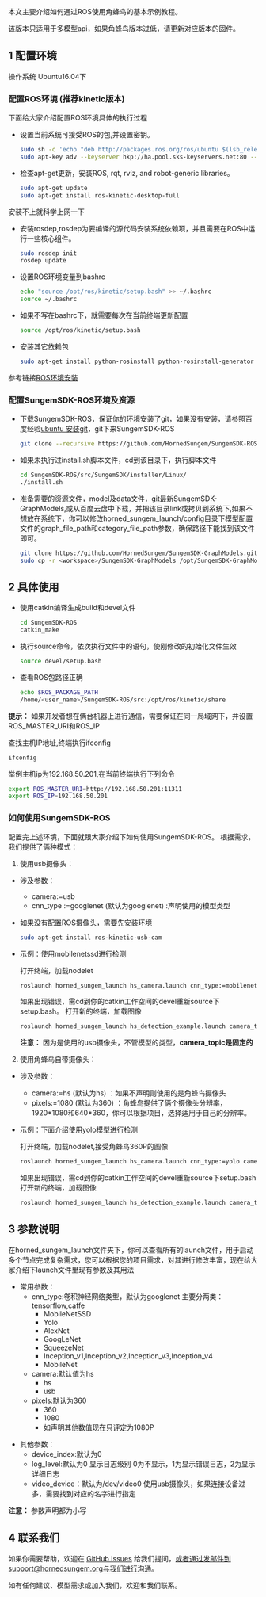 
本文主要介绍如何通过ROS使用角蜂鸟的基本示例教程。

该版本只适用于多模型api，如果角蜂鸟版本过低，请更新对应版本的固件。

## 1 配置环境
操作系统 Ubuntu16.04下

### 配置ROS环境 (推荐kinetic版本)
下面给大家介绍配置ROS环境具体的执行过程

  - 设置当前系统可接受ROS的包,并设置密钥。

    ```bash
    sudo sh -c 'echo "deb http://packages.ros.org/ros/ubuntu $(lsb_release -sc) main" > /etc/apt/sources.list.d/ros-latest.list'
    sudo apt-key adv --keyserver hkp://ha.pool.sks-keyservers.net:80 --recv-key 421C365BD9FF1F717815A3895523BAEEB01FA116
    ```

  - 检查apt-get更新，安装ROS, rqt, rviz, and robot-generic libraries。

    ```bash
    sudo apt-get update
    sudo apt-get install ros-kinetic-desktop-full    
    ```
  安装不上就科学上网一下
  - 安装rosdep,rosdep为要编译的源代码安装系统依赖项，并且需要在ROS中运行一些核心组件。

    ```bash
    sudo rosdep init
    rosdep update
    ```  

  - 设置ROS环境变量到bashrc

    ```bash
    echo "source /opt/ros/kinetic/setup.bash" >> ~/.bashrc
    source ~/.bashrc
    ```

  - 如果不写在bashrc下，就需要每次在当前终端更新配置

    ```sh
    source /opt/ros/kinetic/setup.bash
    ```

  - 安装其它依赖包

    ```bash
    sudo apt-get install python-rosinstall python-rosinstall-generator python-wstool build-essential
    ```

参考链接[ROS环境安装](http://wiki.ros.org/kinetic/Installation/Ubuntu)

### 配置SungemSDK-ROS环境及资源

  - 下载SungemSDK-ROS，保证你的环境安装了git，如果没有安装，请参照百度经验[ubuntu 安装git](https://jingyan.baidu.com/article/915fc414ba51be51394b20c9.html)，git下来SungemSDK-ROS

    ```bash
    git clone --recursive https://github.com/HornedSungem/SungemSDK-ROS.git
    ```

  - 如果未执行过install.sh脚本文件，cd到该目录下，执行脚本文件

    ```bash
    cd SungemSDK-ROS/src/SungemSDK/installer/Linux/
    ./install.sh
    ```

  - 准备需要的资源文件，model及data文件，git最新SungemSDK-GraphModels,或从百度云盘中下载，并把该目录link或拷贝到系统下,如果不想放在系统下，你可以修改horned_sungem_launch/config目录下模型配置文件的graph_file_path和category_file_path参数，确保路径下能找到该文件即可。

    ```bash
    git clone https://github.com/HornedSungem/SungemSDK-GraphModels.git
    sudo cp -r <workspace>/SungemSDK-GraphModels /opt/SungemSDK-GraphModels
    ```

## 2 具体使用

  - 使用catkin编译生成build和devel文件

    ```bash
    cd SungemSDK-ROS
    catkin_make
    ```

  - 执行source命令，依次执行文件中的语句，使刚修改的初始化文件生效

    ```bash
    source devel/setup.bash
    ```
  - 查看ROS包路径正确

    ```bash
    echo $ROS_PACKAGE_PATH
    /home/<user_name>/SungemSDK-ROS/src:/opt/ros/kinetic/share
    ```

**提示：**
  如果开发者想在俩台机器上进行通信，需要保证在同一局域网下，并设置ROS_MASTER_URI和ROS_IP

  查找主机IP地址,终端执行ifconfig
  ```bash
  ifconfig
  ```
  举例主机ip为192.168.50.201,在当前终端执行下列命令
  ```bash
  export ROS_MASTER_URI=http://192.168.50.201:11311
  export ROS_IP=192.168.50.201
  ```

### 如何使用SungemSDK-ROS
  配置完上述环境，下面就跟大家介绍下如何使用SungemSDK-ROS。 根据需求，我们提供了俩种模式：

  1. 使用usb摄像头：
  - 涉及参数：
    - camera:=usb
    - cnn_type :=googlenet (默认为googlenet) :声明使用的模型类型
  - 如果没有配置ROS摄像头，需要先安装环境

    ```bash
    sudo apt-get install ros-kinetic-usb-cam
    ```

  - 示例：使用mobilenetssd进行检测

    打开终端，加载nodelet

    ```bash
    roslaunch horned_sungem_launch hs_camera.launch cnn_type:=mobilenetssd camera:=usb
    ```

    如果出现错误，需cd到你的catkin工作空间的devel重新source下setup.bash。
    打开新的终端，加载图像
        
    ```bash
    roslaunch horned_sungem_launch hs_detection_example.launch camera_topic:="/usb_cam/image_raw"
    ```
      **注意：** 因为是使用的usb摄像头，不管模型的类型，**camera_topic是固定的**

  2. 使用角蜂鸟自带摄像头：
  - 涉及参数：
    - camera:=hs (默认为hs) ：如果不声明则使用的是角蜂鸟摄像头
    - pixels:=1080 (默认为360) ：角蜂鸟提供了俩个摄像头分辨率，1920\*1080和640\*360，你可以根据项目，选择适用于自己的分辨率。
  - 示例：下面介绍使用yolo模型进行检测

    打开终端，加载nodelet,接受角蜂鸟360P的图像

    ```bash
    roslaunch horned_sungem_launch hs_camera.launch cnn_type:=yolo camera:=hs pixels:=360
    ```

    如果出现错误，需cd到你的catkin工作空间的devel重新source下setup.bash
    打开新的终端，加载图像

    ```bash
    roslaunch horned_sungem_launch hs_detection_example.launch camera_topic:="/hs/camera/image_raw"
    ```

## 3 参数说明
  在horned_sungem_launch文件夹下，你可以查看所有的launch文件，用于启动多个节点完成复杂需求，您可以根据您的项目需求，对其进行修改丰富，现在给大家介绍下launch文件里现有参数及其用法

  * 常用参数：
    - cnn_type:卷积神经网络类型，默认为googlenet 主要分两类：tensorflow,caffe
      - MobileNetSSD
      - Yolo
      - AlexNet
      - GoogLeNet
      - SqueezeNet
      - Inception_v1,Inception_v2,Inception_v3,Inception_v4
      - MobileNet  
    - camera:默认值为hs
      - hs
      - usb
    - pixels:默认为360
      - 360
      - 1080
      - 如声明其他数值现在只评定为1080P
  - 其他参数：
    - device_index:默认为0
    - log_level:默认为0 显示日志级别 0为不显示，1为显示错误日志，2为显示详细日志
    - video_device：默认为/dev/video0  使用usb摄像头，如果连接设备过多，需要找到对应的名字进行指定

**注意：** 参数声明都为小写


## 4 联系我们

如果你需要帮助，欢迎在 [GitHub Issues](https://github.com/HornedSungem/SungemSDK-ROS/issues) 给我们提问，或者通过发邮件到support@hornedsungem.org与我们进行沟通。

如有任何建议、模型需求或加入我们，欢迎和我们联系。
